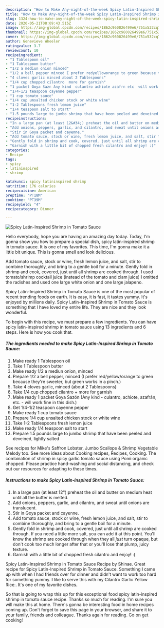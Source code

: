 ```yaml
---
description: "How to Make Any-night-of-the-week Spicy Latin-Inspired Shrimp in Tomato Sauce"
title: "How to Make Any-night-of-the-week Spicy Latin-Inspired Shrimp in Tomato Sauce"
slug: 1324-how-to-make-any-night-of-the-week-spicy-latin-inspired-shrimp-in-tomato-sauce
date: 2020-05-21T08:09:43.515Z
image: https://img-global.cpcdn.com/recipes/1862c960026499e6/751x532cq70/spicy-latin-inspired-shrimp-in-tomato-sauce-recipe-main-photo.jpg
thumbnail: https://img-global.cpcdn.com/recipes/1862c960026499e6/751x532cq70/spicy-latin-inspired-shrimp-in-tomato-sauce-recipe-main-photo.jpg
cover: https://img-global.cpcdn.com/recipes/1862c960026499e6/751x532cq70/spicy-latin-inspired-shrimp-in-tomato-sauce-recipe-main-photo.jpg
author: Genevieve Wheeler
ratingvalue: 3.7
reviewcount: 10
recipeingredient:
- "1 Tablespoon oil"
- "1 Tablespoon butter"
- "1/2 a mediun onion minced"
- "1/2 a bell pepper minced I prefer redyelloworange to green because theyre sweeter but green works in a pinch"
- "4 cloves garlic minced about 2 Tablespoons"
- "1/4 cup chopped cilantro  more for garnish"
- "1 packet Goya Sazn Any kind  culantro achiote azafrn etc  will work fine in this dish"
- "1/4-1/2 teaspoon cayenne pepper"
- "1 cup tomato sauce"
- "1/4 cup unsalted chicken stock or white wine"
- "1-2 Tablespoons fresh lemon juice"
- "1/4 teaspoon salt to start"
- "1.5 pounds large to jumbo shrimp that have been peeled and deveined lightly salted"
recipeinstructions:
- "In a large pan (at least 12&#34;) preheat the oil and butter on medium heat until all the butter is melted."
- "Add onions, peppers, garlic, and cilantro, and sweat until onions are translucent."
- "Stir in Goya packet and cayenne."
- "Add tomato sauce, stock or wine, fresh lemon juice, and salt, stir to combine thoroughly, and bring to a gentle boil for a minute."
- "Gently fold in shrimp and cook, covered, just until all shrimp are cooked through. If you need a little more salt, you can add it at this point. You&#39;ll know the shrimp are cooked through when they all *just* turn opaque, but don&#39;t cook too much longer after that or you&#39;ll lose that plump, juicy texture."
- "Garnish with a little bit of chopped fresh cilantro and enjoy! :)"
categories:
- Recipe
tags:
- spicy
- latininspired
- shrimp

katakunci: spicy latininspired shrimp 
nutrition: 176 calories
recipecuisine: American
preptime: "PT18M"
cooktime: "PT39M"
recipeyield: "4"
recipecategory: Dinner

---
```



![Spicy Latin-Inspired Shrimp in Tomato Sauce](https://img-global.cpcdn.com/recipes/1862c960026499e6/751x532cq70/spicy-latin-inspired-shrimp-in-tomato-sauce-recipe-main-photo.jpg)

Hello everybody, hope you are having an amazing day today. Today, I'm gonna show you how to prepare a special dish, spicy latin-inspired shrimp in tomato sauce. It is one of my favorites. This time, I'm gonna make it a little bit unique. This is gonna smell and look delicious.

Add tomato sauce, stock or wine, fresh lemon juice, and salt, stir to combine thoroughly, and bring to a gentle boil for a minute. Gently fold in shrimp and cook, covered, just until all shrimp are cooked through. I used tomato/shrimp cocktail juice (instead of the tomato and clam juice) I omitted the radishes and used one large white onion and one large jalapeno.

Spicy Latin-Inspired Shrimp in Tomato Sauce is one of the most popular of recent trending foods on earth. It is easy, it is fast, it tastes yummy. It's enjoyed by millions daily. Spicy Latin-Inspired Shrimp in Tomato Sauce is something that I have loved my entire life. They are nice and they look wonderful.


To begin with this recipe, we must prepare a few ingredients. You can have spicy latin-inspired shrimp in tomato sauce using 13 ingredients and 6 steps. Here is how you cook that.

<!--inarticleads1-->

##### The ingredients needed to make Spicy Latin-Inspired Shrimp in Tomato Sauce:

1. Make ready 1 Tablespoon oil
1. Take 1 Tablespoon butter
1. Make ready 1/2 a mediun onion, minced
1. Prepare 1/2 a bell pepper, minced (I prefer red/yellow/orange to green because they&#39;re sweeter, but green works in a pinch.)
1. Take 4 cloves garlic, minced (about 2 Tablespoons)
1. Take 1/4 cup chopped cilantro + more for garnish
1. Make ready 1 packet Goya Sazón (Any kind - culantro, achiote, azafrán, etc. - will work fine in this dish.)
1. Get 1/4-1/2 teaspoon cayenne pepper
1. Make ready 1 cup tomato sauce
1. Prepare 1/4 cup unsalted chicken stock or white wine
1. Take 1-2 Tablespoons fresh lemon juice
1. Make ready 1/4 teaspoon salt to start
1. Prepare 1.5 pounds large to jumbo shrimp that have been peeled and deveined, lightly salted


See recipes for Mike&#39;s Saffron Lobster, Jumbo Scallops &amp; Shrimp Vegetable Melody too. See more ideas about Cooking recipes, Recipes, Cooking. The combination of shrimp in spicy garlic tomato sauce using Pomì organic chopped. Please practice hand-washing and social distancing, and check out our resources for adapting to these times. 

<!--inarticleads2-->

##### Instructions to make Spicy Latin-Inspired Shrimp in Tomato Sauce:

1. In a large pan (at least 12&#34;) preheat the oil and butter on medium heat until all the butter is melted.
1. Add onions, peppers, garlic, and cilantro, and sweat until onions are translucent.
1. Stir in Goya packet and cayenne.
1. Add tomato sauce, stock or wine, fresh lemon juice, and salt, stir to combine thoroughly, and bring to a gentle boil for a minute.
1. Gently fold in shrimp and cook, covered, just until all shrimp are cooked through. If you need a little more salt, you can add it at this point. You&#39;ll know the shrimp are cooked through when they all *just* turn opaque, but don&#39;t cook too much longer after that or you&#39;ll lose that plump, juicy texture.
1. Garnish with a little bit of chopped fresh cilantro and enjoy! :)


Spicy Latin-Inspired Shrimp in Tomato Sauce Recipe by Shinae. Great recipe for Spicy Latin-Inspired Shrimp in Tomato Sauce. Something I came up with when I had friends over for dinner and didn&#39;t want to work too hard for something yummy. I like to serve this with my Cilantro Garlic Yellow Rice:. It&#39;s one of my favorite dishes. 

So that is going to wrap this up for this exceptional food spicy latin-inspired shrimp in tomato sauce recipe. Thanks so much for reading. I'm sure you will make this at home. There's gonna be interesting food in home recipes coming up. Don't forget to save this page in your browser, and share it to your family, friends and colleague. Thanks again for reading. Go on get cooking!
